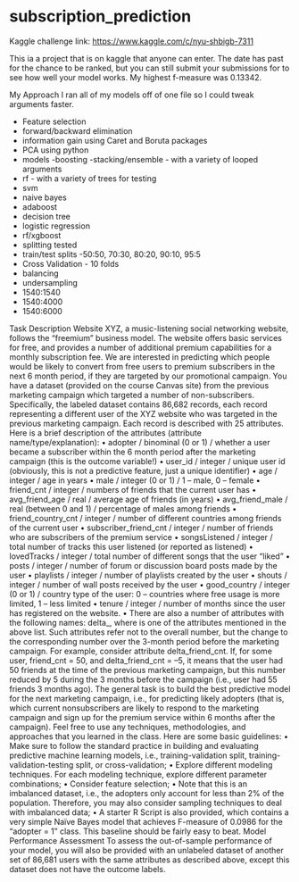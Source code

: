 # subscription_prediction
Kaggle challenge
link: https://www.kaggle.com/c/nyu-shbigb-7311


This ia a project that is on kaggle that anyone can enter. The date has past for the chance to be ranked, but you can still submit your submissions for to see how well your model works. My highest f-measure was 0.13342.

My Approach
I ran all of my models off of one file so I could tweak arguments faster.

- Feature selection
- forward/backward elimination
- information gain using Caret and Boruta packages
- PCA using python
- models
-boosting
-stacking/ensemble - with a variety of looped arguments
- rf - with a variety of trees for testing
- svm
- naive bayes
- adaboost
- decision tree
- logistic regression
- rf/xgboost
- splitting tested
- train/test splits
-50:50, 70:30, 80:20, 90:10, 95:5
- Cross Validation - 10 folds
- balancing
- undersampling
- 1540:1540
- 1540:4000
- 1540:6000



Task Description
Website XYZ, a music-listening social networking website, follows the “freemium” business
model. The website offers basic services for free, and provides a number of additional premium 
capabilities for a monthly subscription fee. We are interested in predicting which people would be 
likely to convert from free users to premium subscribers in the next 6 month period, if they are 
targeted by our promotional campaign. You have a dataset (provided on the course Canvas
site) from the previous marketing campaign which targeted a number of non-subscribers.
Specifically, the labeled dataset contains 86,682 records, each record representing a different user 
of the XYZ website who was targeted in the previous marketing campaign. Each record is 
described with 25 attributes. Here is a brief description of the attributes (attribute
name/type/explanation):
• adopter / binominal (0 or 1) / whether a user became a subscriber within the 6 month period 
after the marketing campaign (this is the outcome variable!)
• user_id / integer / unique user id (obviously, this is not a predictive feature, just a unique 
identifier)
• age / integer / age in years
• male / integer (0 or 1) / 1 – male, 0 – female
• friend_cnt / integer / numbers of friends that the current user has
• avg_friend_age / real / average age of friends (in years)
• avg_friend_male / real (between 0 and 1) / percentage of males among friends
• friend_country_cnt / integer / number of different countries among friends of the current 
user
• subscriber_friend_cnt / integer / number of friends who are subscribers of the premium 
service
• songsListened / integer / total number of tracks this user listened (or reported as listened)
• lovedTracks / integer / total number of different songs that the user “liked”
• posts / integer / number of forum or discussion board posts made by the user
• playlists / integer / number of playlists created by the user
• shouts / integer / number of wall posts received by the user
• good_country / integer (0 or 1) / country type of the user: 0 – countries where free usage is 
more limited, 1 – less limited
• tenure / integer / number of months since the user has registered on the website.
• There are also a number of attributes with the following names: delta_<attrname>, where 
<attrname> is one of the attributes mentioned in the above list. Such attributes refer not to 
the overall number, but the change to the corresponding number over the 3-month period 
before the marketing campaign. For example, consider attribute delta_friend_cnt. If, for 
some user, friend_cnt = 50, and delta_friend_cnt = –5, it means that the user had 50 friends 
at the time of the previous marketing campaign, but this number reduced by 5 during the 3 
months before the campaign (i.e., user had 55 friends 3 months ago).
The general task is to build the best predictive model for the next marketing campaign, i.e., for
predicting likely adopters (that is, which current nonsubscribers are likely to respond to the 
marketing campaign and sign up for the premium service within 6 months after the campaign).
Feel free to use any techniques, methodologies, and approaches that you learned in the class. Here
are some basic guidelines:
• Make sure to follow the standard practice in building and evaluating predictive machine 
learning models, i.e., training-validation split, training-validation-testing split, or cross-validation;
• Explore different modeling techniques. For each modeling technique, explore different 
parameter combinations;
• Consider feature selection;
• Note that this is an imbalanced dataset, i.e., the adopters only account for less than 2% of 
the population. Therefore, you may also consider sampling techniques to deal with 
imbalanced data;
• A starter R Script is also provided, which contains a very simple Naïve Bayes model that 
achieves F-measure of 0.0986 for the “adopter = 1” class. This baseline should be fairly 
easy to beat.
Model Performance Assessment
To assess the out-of-sample performance of your model, you will also be provided with an 
unlabeled dataset of another set of 86,681 users with the same attributes as described above, 
except this dataset does not have the outcome labels. 

